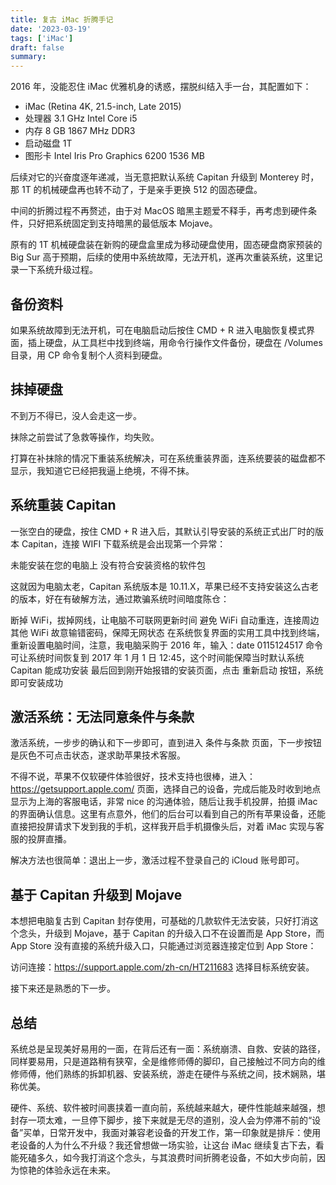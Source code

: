 ```yaml
---
title: 复古 iMac 折腾手记
date: '2023-03-19'
tags: ['iMac']
draft: false
summary: 
---
```


2016 年，没能忍住 iMac 优雅机身的诱惑，摆脱纠结入手一台，其配置如下：

- iMac (Retina 4K, 21.5-inch, Late 2015)
- 处理器 3.1 GHz Intel Core i5
- 内存 8 GB 1867 MHz DDR3
- 启动磁盘 1T
- 图形卡 Intel Iris Pro Graphics 6200 1536 MB

后续对它的兴奋度逐年递减，当无意把默认系统 Capitan 升级到 Monterey 时，那 1T 的机械硬盘再也转不动了，于是亲手更换 512 的固态硬盘。

中间的折腾过程不再赘述，由于对 MacOS 暗黑主题爱不释手，再考虑到硬件条件，只好把系统固定到支持暗黑的最低版本 Mojave。

原有的 1T 机械硬盘装在新购的硬盘盒里成为移动硬盘使用，固态硬盘商家预装的 Big Sur 高于预期，后续的使用中系统故障，无法开机，遂再次重装系统，这里记录一下系统升级过程。

## 备份资料
如果系统故障到无法开机，可在电脑启动后按住 CMD + R 进入电脑恢复模式界面，插上硬盘，从工具栏中找到终端，用命令行操作文件备份，硬盘在 /Volumes 目录，用 CP 命令复制个人资料到硬盘。

## 抹掉硬盘
不到万不得已，没人会走这一步。

抹除之前尝试了急救等操作，均失败。

打算在补抹除的情况下重装系统解决，可在系统重装界面，连系统要装的磁盘都不显示，我知道它已经把我逼上绝境，不得不抹。

## 系统重装 Capitan
一张空白的硬盘，按住 CMD + R 进入后，其默认引导安装的系统正式出厂时的版本 Capitan，连接 WIFI 下载系统是会出现第一个异常：

未能安装在您的电脑上 没有符合安装资格的软件包

这就因为电脑太老，Capitan 系统版本是 10.11.X，苹果已经不支持安装这么古老的版本，好在有破解方法，通过欺骗系统时间暗度陈仓：

断掉 WiFi，拔掉网线，让电脑不可联网更新时间
避免 WiFi 自动重连，连接周边其他 WiFi 故意输错密码，保障无网状态
在系统恢复界面的实用工具中找到终端，重新设置电脑时间，注意，我电脑采购于 2016 年，输入：date 0115124517 命令可让系统时间恢复到 2017 年 1 月 1 日 12:45，这个时间能保障当时默认系统 Capitan 能成功安装
最后回到刚开始报错的安装页面，点击 重新启动 按钮，系统即可安装成功

## 激活系统：无法同意条件与条款
激活系统，一步步的确认和下一步即可，直到进入 条件与条款 页面，下一步按钮是灰色不可点击状态，遂求助苹果技术客服。

不得不说，苹果不仅软硬件体验很好，技术支持也很棒，进入：https://getsupport.apple.com/ 页面，选择自己的设备，完成后能及时收到地点显示为上海的客服电话，非常 nice 的沟通体验，随后让我手机投屏，拍摄 iMac 的界面确认信息。这里有点意外，他们的后台可以看到自己的所有苹果设备，还能直接把投屏请求下发到我的手机，这样我开启手机摄像头后，对着 iMac 实现与客服的投屏直播。

解决方法也很简单：退出上一步，激活过程不登录自己的 iCloud 账号即可。

## 基于 Capitan 升级到 Mojave
本想把电脑复古到 Capitan 封存使用，可基础的几款软件无法安装，只好打消这个念头，升级到 Mojave，基于 Capitan 的升级入口不在设置而是 App Store，而 App Store 没有直接的系统升级入口，只能通过浏览器连接定位到 App Store：

访问连接：https://support.apple.com/zh-cn/HT211683 选择目标系统安装。

接下来还是熟悉的下一步。

## 总结
系统总是呈现美好易用的一面，在背后还有一面：系统崩溃、自救、安装的路径，同样要易用，只是道路稍有狭窄，全是维修师傅的脚印，自己接触过不同方向的维修师傅，他们熟练的拆卸机器、安装系统，游走在硬件与系统之间，技术娴熟，堪称优美。

硬件、系统、软件被时间裹挟着一直向前，系统越来越大，硬件性能越来越强，想封存一项太难，一旦停下脚步，接下来就是无尽的道别，没人会为停滞不前的“设备”买单，日常开发中，我面对兼容老设备的开发工作，第一印象就是排斥：使用老设备的人为什么不升级？我还曾想做一场实验，让这台 iMac 继续复古下去，看能死磕多久，如今我打消这个念头，与其浪费时间折腾老设备，不如大步向前，因为惊艳的体验永远在未来。